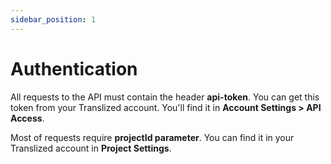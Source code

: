 ```yaml
---
sidebar_position: 1
---
```


# Authentication

All requests to the API must contain the header **api-token**. You can get this token from your Translized account. You'll find it in **Account Settings > API Access**.

Most of requests require **projectId parameter**. You can find it in your Translized account in **Project Settings**.
